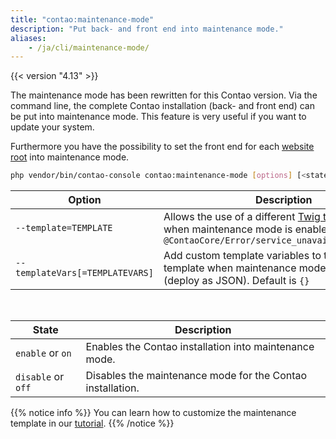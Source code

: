 ```yaml
---
title: "contao:maintenance-mode"
description: "Put back- and front end into maintenance mode."
aliases:
    - /ja/cli/maintenance-mode/
---
```



{{< version "4.13" >}}

The maintenance mode has been rewritten for this Contao version. Via the command line, the complete Contao installation 
(back- and front end) can be put into maintenance mode. This feature is very useful if you want to update your system.

Furthermore you have the possibility to set the front end for each 
[website root](../../layout/site-structure/configure-pages/#website-settings) into maintenance mode.


```bash
php vendor/bin/contao-console contao:maintenance-mode [options] [<state>]
```

| Option                          | Description                                                                                                                                         |
|---------------------------------|-----------------------------------------------------------------------------------------------------------------------------------------------------|
| `--template=TEMPLATE`           | Allows the use of a different [Twig template name](https://docs.contao.org/dev/framework/templates/architecture/#naming-and-structure) when maintenance mode is enabled. Default is `@ContaoCore/Error/service_unavailable.html.twig` |
| `--templateVars[=TEMPLATEVARS]` | Add custom template variables to the Twig template when maintenance mode is enabled (deploy as JSON). Default is `{}`                               |

&nbsp;

| State              | Description                                                |
|--------------------|------------------------------------------------------------|
| `enable` or `on`   | Enables the Contao installation into maintenance mode.     |
| `disable` or `off` | Disables the maintenance mode for the Contao installation. |

{{% notice info %}}
You can learn how to customize the maintenance template in our [tutorial](../../guides/maintenance-template/).
{{% /notice %}}
